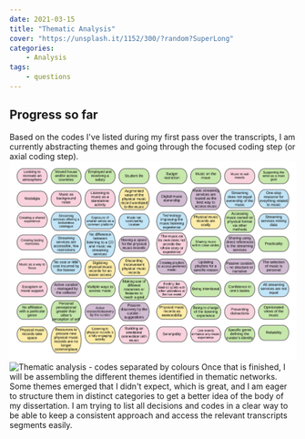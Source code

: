 ```yaml
---
date: 2021-03-15
title: "Thematic Analysis"
cover: "https://unsplash.it/1152/300/?random?SuperLong"
categories: 
    - Analysis
tags:
    - questions
---
```


## Progress so far

Based on the codes I've listed during my first pass over the transcripts, I am currently abstracting themes and going through the focused coding step (or axial coding step). 
![Thematic analysis - codes from a first pass, work in progress](1-collections-thematic-network.png)
![Thematic analysis - codes separated by colours](2-collections-thematic-network.png.png)
Once that is finished, I will be assembling the different themes identified in thematic networks. Some themes emerged that I didn't expect, which is great, and I am eager to structure them in distinct categories to get a better idea of the body of my dissertation.
I am trying to list all decisions and codes in a clear way to be able to keep a consistent approach and access the relevant transcripts segments easily.


